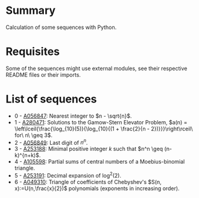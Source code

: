 # Summary
Calculation of some sequences with Python.

# Requisites
Some of the sequences might use external modules, see their respective README files or their imports.

# List of sequences
- 0 - [A056847](https://oeis.org/A056847): Nearest integer to $n - \sqrt{n}$.
- 1 - [A280471](https://oeis.org/A280471): Solutions to the Gamow-Stern Elevator Problem, $a(n) = \left\lceil{\frac{\log_{10}(5)}{\log_{10}{(1 + \frac{2}{n - 2})}}}\right\rceil\ for\ n\ \geq 3$.
- 2 - [A056849](https://oeis.org/A056849): Last digit of $n^n$.
- 3 - [A253188](https://oeis.org/A253188): Minimal positive integer $k$ such that $n^n \geq (n-k)^{n+k)$.
- 4 - [A105598](https://oeis.org/A105598): Partial sums of central numbers of a Moebius-binomial triangle.
- 5 - [A253191](https://oeis.org/A253191): Decimal expansion of $\log^2(2)$.
- 6 - [A049310](https://oeis.org/A049310): Triangle of coefficients of Chebyshev's $S(n, x):=U(n,\frac{x}{2})$ polynomials (exponents in increasing order). 

